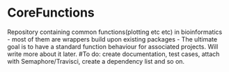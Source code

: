 # CoreFunctions
Repository containing common functions(plotting etc etc) in bioinformatics - most of them are wrappers build upon existing packages - The ultimate goal is to have a standard function behaviour for associated projects. Will write more about it later. 
#To do: create documentation, test cases, attach with Semaphore/Travisci, create a dependency list and so on. 
